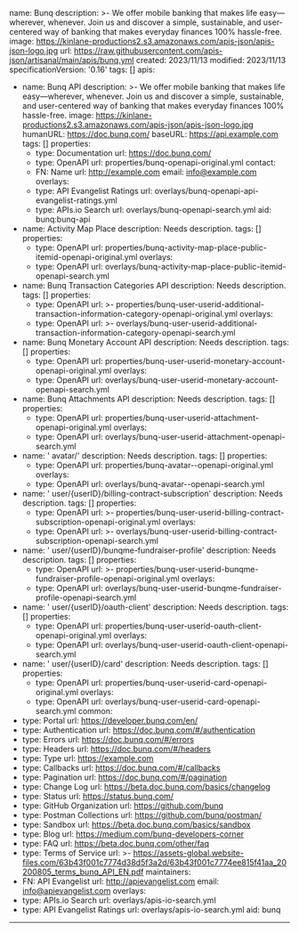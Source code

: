name: Bunq
description: >-
  We offer mobile banking that makes life easy—wherever, whenever. Join us and
  discover a simple, sustainable, and user-centered way of banking that makes
  everyday finances 100% hassle-free.
image: https://kinlane-productions2.s3.amazonaws.com/apis-json/apis-json-logo.jpg
url: https://raw.githubusercontent.com/apis-json/artisanal/main/apis/bunq.yml
created: 2023/11/13
modified: 2023/11/13
specificationVersion: '0.16'
tags: []
apis:
  - name: Bunq API
    description: >-
      We offer mobile banking that makes life easy—wherever, whenever. Join us
      and discover a simple, sustainable, and user-centered way of banking that
      makes everyday finances 100% hassle-free.
    image: https://kinlane-productions2.s3.amazonaws.com/apis-json/apis-json-logo.jpg
    humanURL: https://doc.bunq.com/
    baseURL: https://api.example.com
    tags: []
    properties:
      - type: Documentation
        url: https://doc.bunq.com/
      - type: OpenAPI
        url: properties/bunq-openapi-original.yml
    contact:
      - FN: Name
        url: http://example.com
        email: info@example.com
    overlays:
      - type: API Evangelist Ratings
        url: overlays/bunq-openapi-api-evangelist-ratings.yml
      - type: APIs.io Search
        url: overlays/bunq-openapi-search.yml
    aid: bunq:bunq-api
  - name: Activity Map Place
    description: Needs description.
    tags: []
    properties:
      - type: OpenAPI
        url: properties/bunq-activity-map-place-public-itemid-openapi-original.yml
    overlays:
      - type: OpenAPI
        url: overlays/bunq-activity-map-place-public-itemid-openapi-search.yml
  - name: Bunq Transaction Categories API
    description: Needs description.
    tags: []
    properties:
      - type: OpenAPI
        url: >-
          properties/bunq-user-userid-additional-transaction-information-category-openapi-original.yml
    overlays:
      - type: OpenAPI
        url: >-
          overlays/bunq-user-userid-additional-transaction-information-category-openapi-search.yml
  - name: Bunq Monetary Account API
    description: Needs description.
    tags: []
    properties:
      - type: OpenAPI
        url: properties/bunq-user-userid-monetary-account-openapi-original.yml
    overlays:
      - type: OpenAPI
        url: overlays/bunq-user-userid-monetary-account-openapi-search.yml
  - name: Bunq Attachments API
    description: Needs description.
    tags: []
    properties:
      - type: OpenAPI
        url: properties/bunq-user-userid-attachment-openapi-original.yml
    overlays:
      - type: OpenAPI
        url: overlays/bunq-user-userid-attachment-openapi-search.yml
  - name: ' avatar/'
    description: Needs description.
    tags: []
    properties:
      - type: OpenAPI
        url: properties/bunq-avatar--openapi-original.yml
    overlays:
      - type: OpenAPI
        url: overlays/bunq-avatar--openapi-search.yml
  - name: ' user/{userID}/billing-contract-subscription'
    description: Needs description.
    tags: []
    properties:
      - type: OpenAPI
        url: >-
          properties/bunq-user-userid-billing-contract-subscription-openapi-original.yml
    overlays:
      - type: OpenAPI
        url: >-
          overlays/bunq-user-userid-billing-contract-subscription-openapi-search.yml
  - name: ' user/{userID}/bunqme-fundraiser-profile'
    description: Needs description.
    tags: []
    properties:
      - type: OpenAPI
        url: >-
          properties/bunq-user-userid-bunqme-fundraiser-profile-openapi-original.yml
    overlays:
      - type: OpenAPI
        url: overlays/bunq-user-userid-bunqme-fundraiser-profile-openapi-search.yml
  - name: ' user/{userID}/oauth-client'
    description: Needs description.
    tags: []
    properties:
      - type: OpenAPI
        url: properties/bunq-user-userid-oauth-client-openapi-original.yml
    overlays:
      - type: OpenAPI
        url: overlays/bunq-user-userid-oauth-client-openapi-search.yml
  - name: ' user/{userID}/card'
    description: Needs description.
    tags: []
    properties:
      - type: OpenAPI
        url: properties/bunq-user-userid-card-openapi-original.yml
    overlays:
      - type: OpenAPI
        url: overlays/bunq-user-userid-card-openapi-search.yml
common:
  - type: Portal
    url: https://developer.bunq.com/en/
  - type: Authentication
    url: https://doc.bunq.com/#/authentication
  - type: Errors
    url: https://doc.bunq.com/#/errors
  - type: Headers
    url: https://doc.bunq.com/#/headers
  - type: Type
    url: https://example.com
  - type: Callbacks
    url: https://doc.bunq.com/#/callbacks
  - type: Pagination
    url: https://doc.bunq.com/#/pagination
  - type: Change Log
    url: https://beta.doc.bunq.com/basics/changelog
  - type: Status
    url: https://status.bunq.com/
  - type: GitHub Organization
    url: https://github.com/bunq
  - type: Postman Collections
    url: https://github.com/bunq/postman/
  - type: Sandbox
    url: https://beta.doc.bunq.com/basics/sandbox
  - type: Blog
    url: https://medium.com/bunq-developers-corner
  - type: FAQ
    url: https://beta.doc.bunq.com/other/faq
  - type: Terms of Service
    url: >-
      https://assets-global.website-files.com/63b43f001c7774d38d5f3a2d/63b43f001c7774ee815f41aa_20200805_terms_bunq_API_EN.pdf
maintainers:
  - FN: API Evangelist
    url: http://apievangelist.com
    email: info@apievangelist.com
overlays:
  - type: APIs.io Search
    url: overlays/apis-io-search.yml
  - type: API Evangelist Ratings
    url: overlays/apis-io-search.yml
aid: bunq

---